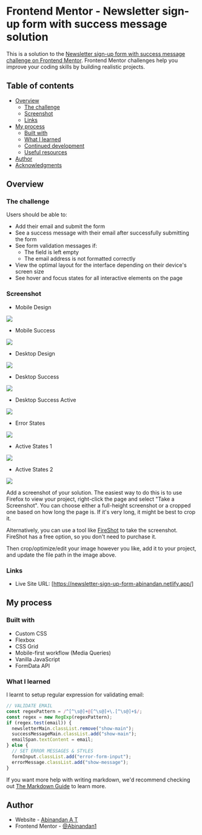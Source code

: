 # Frontend Mentor - Newsletter sign-up form with success message solution

This is a solution to the [Newsletter sign-up form with success message challenge on Frontend Mentor](https://www.frontendmentor.io/challenges/newsletter-signup-form-with-success-message-3FC1AZbNrv). Frontend Mentor challenges help you improve your coding skills by building realistic projects.

## Table of contents

- [Overview](#overview)
  - [The challenge](#the-challenge)
  - [Screenshot](#screenshot)
  - [Links](#links)
- [My process](#my-process)
  - [Built with](#built-with)
  - [What I learned](#what-i-learned)
  - [Continued development](#continued-development)
  - [Useful resources](#useful-resources)
- [Author](#author)
- [Acknowledgments](#acknowledgments)

## Overview

### The challenge

Users should be able to:

- Add their email and submit the form
- See a success message with their email after successfully submitting the form
- See form validation messages if:
  - The field is left empty
  - The email address is not formatted correctly
- View the optimal layout for the interface depending on their device's screen size
- See hover and focus states for all interactive elements on the page

### Screenshot

- Mobile Design

![](./solution-images/abinandan-mobile-design.png)

- Mobile Success

![](./solution-images/abinandan-mobile-success.png)

- Desktop Design

![](./solution-images/abinandan-desktop-design.png)

- Desktop Success

![](./solution-images/abinandan-desktop-success.png)

- Desktop Success Active

![](./solution-images/abinandan-desktop-success-active.png)

- Error States

![](./solution-images/abinandan-error-states.png)

- Active States 1

![](./solution-images/abinandan-active-states-1.png)

- Active States 2

![](./solution-images/abinandan-active-states-2.png)

Add a screenshot of your solution. The easiest way to do this is to use Firefox to view your project, right-click the page and select "Take a Screenshot". You can choose either a full-height screenshot or a cropped one based on how long the page is. If it's very long, it might be best to crop it.

Alternatively, you can use a tool like [FireShot](https://getfireshot.com/) to take the screenshot. FireShot has a free option, so you don't need to purchase it.

Then crop/optimize/edit your image however you like, add it to your project, and update the file path in the image above.

### Links

- Live Site URL: [https://newsletter-sign-up-form-abinandan.netlify.app/]

## My process

### Built with

- Custom CSS
- Flexbox
- CSS Grid
- Mobile-first workflow (Media Queries)
- Vanilla JavaScript
- FormData API

### What I learned

I learnt to setup regular expression for validating email:

```js
// VALIDATE EMAIL
const regexPattern = /^[^\s@]+@[^\s@]+\.[^\s@]+$/;
const regex = new RegExp(regexPattern);
if (regex.test(email)) {
  newsletterMain.classList.remove("show-main");
  successMessageMain.classList.add("show-main");
  emailSpan.textContent = email;
} else {
  // SET ERROR MESSAGES & STYLES
  formInput.classList.add("error-form-input");
  errorMessage.classList.add("show-message");
}
```

If you want more help with writing markdown, we'd recommend checking out [The Markdown Guide](https://www.markdownguide.org/) to learn more.

## Author

- Website - [Abinandan A T](https://my-portfolio-1z8s.onrender.com/)
- Frontend Mentor - [@Abinandan1](https://www.frontendmentor.io/profile/Abinandan1)
